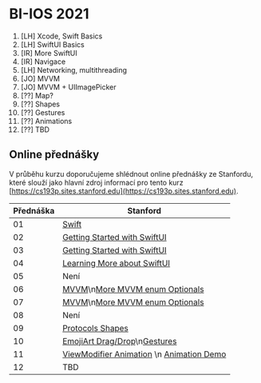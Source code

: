 # BI-IOS 2021

1. [LH] Xcode, Swift Basics
2. [LH] SwiftUI Basics
3. [IR] More SwiftUI
4. [IR] Navigace
5. [LH] Networking, multithreading
6. [JO] MVVM
7. [JO] MVVM + UIImagePicker
8. [??] Map?
9. [??] Shapes
10. [??] Gestures
11. [??] Animations
12. [??] TBD

## Online přednášky

V průběhu kurzu doporučujeme shlédnout online přednášky ze Stanfordu, které slouží jako hlavní zdroj informací pro tento kurz [https://cs193p.sites.stanford.edu](https://cs193p.sites.stanford.edu).

| Přednáška | Stanford |
| --------- | -------- |
| 01 | [Swift](https://cs193p.sites.stanford.edu/sites/g/files/sbiybj16636/files/media/file/reading_1.pdf) |
| 02 | [Getting Started with SwiftUI](https://www.youtube.com/watch?v=bqu6BquVi2M) |
| 03 | [Getting Started with SwiftUI](https://www.youtube.com/watch?v=bqu6BquVi2M) |
| 04 | [Learning More about SwiftUI](https://youtu.be/3lahkdHEhW8) |
| 05 | Není |
| 06 | [MVVM](https://youtu.be/--qKOhdgJAs)\n[More MVVM enum Optionals](https://youtu.be/oWZOFSYS5GE) |
| 07 | [MVVM](https://youtu.be/--qKOhdgJAs)\n[More MVVM enum Optionals](https://youtu.be/oWZOFSYS5GE) |
| 08 | Není |
| 09 | [Protocols Shapes](https://www.youtube.com/watch?v=Og9gXZpbKWo) |
| 10 | [EmojiArt Drag/Drop](https://youtu.be/eNS5EzgK3lY)\n[Gestures](https://youtu.be/iszjyoo3SYI) |
| 11 | [ViewModifier Animation](https://youtu.be/PoeaUMGAx6c) \n [Animation Demo](https://youtu.be/-N1UR7Y105g) |
| 12 | TBD |



